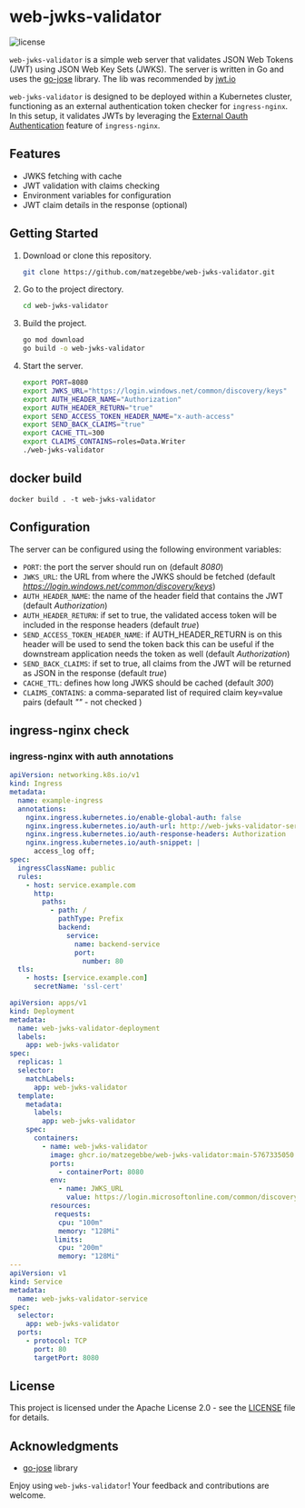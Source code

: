 # web-jwks-validator

![license](https://img.shields.io/badge/license-Apache%202.0-blue.svg)

`web-jwks-validator` is a simple web server that validates
JSON Web Tokens (JWT) using JSON Web Key Sets (JWKS).
The server is written in Go and
uses the [go-jose](https://github.com/go-jose/go-jose) library.
The lib was recommended by [jwt.io](https://jwt.io)

`web-jwks-validator` is designed to be deployed within a Kubernetes
cluster, functioning as an external authentication token checker
for `ingress-nginx`. In this setup,
it validates JWTs by leveraging the
[External Oauth Authentication](https://kubernetes.github.io/ingress-nginx/examples/auth/oauth-external-auth/)
feature of `ingress-nginx`.

## Features

- JWKS fetching with cache
- JWT validation with claims checking
- Environment variables for configuration
- JWT claim details in the response (optional)

## Getting Started

1. Download or clone this repository.

   ```bash
   git clone https://github.com/matzegebbe/web-jwks-validator.git
   ```

2. Go to the project directory.

   ```bash
   cd web-jwks-validator
   ```

3. Build the project.

   ```bash
   go mod download
   go build -o web-jwks-validator
   ```

4. Start the server.

   ```bash
   export PORT=8080
   export JWKS_URL="https://login.windows.net/common/discovery/keys"
   export AUTH_HEADER_NAME="Authorization"
   export AUTH_HEADER_RETURN="true"
   export SEND_ACCESS_TOKEN_HEADER_NAME="x-auth-access"
   export SEND_BACK_CLAIMS="true"
   export CACHE_TTL=300
   export CLAIMS_CONTAINS=roles=Data.Writer
   ./web-jwks-validator
   ```

## docker build

```
docker build . -t web-jwks-validator
```

## Configuration

The server can be configured using the following environment variables:

- `PORT`: the port the server should run on
  (default *8080*)
- `JWKS_URL`: the URL from where the JWKS should be fetched
  (default *https://login.windows.net/common/discovery/keys*)
- `AUTH_HEADER_NAME`: the name of the header field that contains the JWT
  (default *Authorization*)
- `AUTH_HEADER_RETURN`: if set to true, the validated access token will be included in the response headers
  (default *true*)
- `SEND_ACCESS_TOKEN_HEADER_NAME`: if AUTH_HEADER_RETURN is on this header will be used to send the token back
  this can be useful if the downstream application needs the token as well
  (default *Authorization*)
- `SEND_BACK_CLAIMS`: if set to true, all claims from the JWT will be returned as JSON in the response
  (default *true*)
- `CACHE_TTL`: defines how long JWKS should be cached
  (default *300*)
- `CLAIMS_CONTAINS`: a comma-separated list of required claim key=value pairs
  (default *""* - not checked )

## ingress-nginx check

### ingress-nginx with auth annotations
```yaml
apiVersion: networking.k8s.io/v1
kind: Ingress
metadata:
  name: example-ingress
  annotations:
    nginx.ingress.kubernetes.io/enable-global-auth: false
    nginx.ingress.kubernetes.io/auth-url: http://web-jwks-validator-service.services.svc.cluster.local
    nginx.ingress.kubernetes.io/auth-response-headers: Authorization
    nginx.ingress.kubernetes.io/auth-snippet: |
      access_log off;
spec:
  ingressClassName: public
  rules:
    - host: service.example.com
      http:
        paths:
          - path: /
            pathType: Prefix
            backend:
              service:
                name: backend-service
                port:
                  number: 80
  tls:
    - hosts: [service.example.com]
      secretName: 'ssl-cert'
```

```yaml
apiVersion: apps/v1
kind: Deployment
metadata:
  name: web-jwks-validator-deployment
  labels:
    app: web-jwks-validator
spec:
  replicas: 1
  selector:
    matchLabels:
      app: web-jwks-validator
  template:
    metadata:
      labels:
        app: web-jwks-validator
    spec:
      containers:
        - name: web-jwks-validator
          image: ghcr.io/matzegebbe/web-jwks-validator:main-5767335050
          ports:
            - containerPort: 8080
          env:
            - name: JWKS_URL
              value: https://login.microsoftonline.com/common/discovery/v2.0/keys
          resources:
           requests:
            cpu: "100m"
            memory: "128Mi"
           limits:
            cpu: "200m"
            memory: "128Mi"
---
apiVersion: v1
kind: Service
metadata:
  name: web-jwks-validator-service
spec:
  selector:
    app: web-jwks-validator
  ports:
    - protocol: TCP
      port: 80
      targetPort: 8080
```

## License

This project is licensed under the Apache License 2.0 - see the [LICENSE](LICENSE) file for details.

## Acknowledgments

- [go-jose](https://github.com/go-jose/go-jose) library

Enjoy using `web-jwks-validator`! Your feedback and contributions are welcome.
